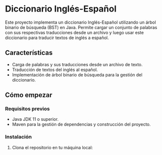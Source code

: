 # Diccionario Inglés-Español

Este proyecto implementa un diccionario Inglés-Español utilizando un árbol binario de búsqueda (BST) en Java. Permite cargar un conjunto de palabras con sus respectivas traducciones desde un archivo y luego usar este diccionario para traducir textos de inglés a español.

## Características

- Carga de palabras y sus traducciones desde un archivo de texto.
- Traducción de textos del inglés al español.
- Implementación de árbol binario de búsqueda para la gestión del diccionario.

## Cómo empezar

### Requisitos previos

- Java JDK 11 o superior.
- Maven para la gestión de dependencias y construcción del proyecto.

### Instalación

1. Clona el repositorio en tu máquina local:

